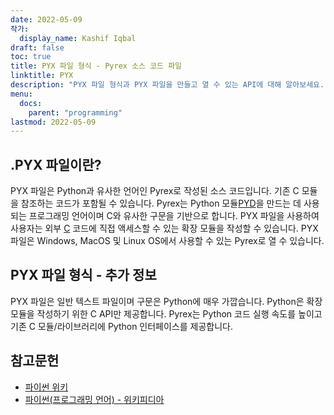 ```yaml
---
date: 2022-05-09
작가:
  display_name: Kashif Iqbal
draft: false
toc: true
title: PYX 파일 형식 - Pyrex 소스 코드 파일
linktitle: PYX
description: "PYX 파일 형식과 PYX 파일을 만들고 열 수 있는 API에 대해 알아보세요."
menu:
  docs:
    parent: "programming"
lastmod: 2022-05-09
---
```


## .PYX 파일이란?

PYX 파일은 Python과 유사한 언어인 Pyrex로 작성된 소스 코드입니다. 기존 C 모듈을 참조하는 코드가 포함될 수 있습니다. Pyrex는 Python 모듈[PYD](/ko/programming/pyd/)을 만드는 데 사용되는 프로그래밍 언어이며 C와 유사한 구문을 기반으로 합니다. PYX 파일을 사용하여 사용자는 외부 [C](/ko/programming/c/) 코드에 직접 액세스할 수 있는 확장 모듈을 작성할 수 있습니다.
PYX 파일은 Windows, MacOS 및 Linux OS에서 사용할 수 있는 Pyrex로 열 수 있습니다.

## PYX 파일 형식 - 추가 정보

PYX 파일은 일반 텍스트 파일이며 구문은 Python에 매우 가깝습니다. Python은 확장 모듈을 작성하기 위한 C API만 제공합니다. Pyrex는 Python 코드 실행 속도를 높이고 기존 C 모듈/라이브러리에 Python 인터페이스를 제공합니다.

## 참고문헌

* [파이썬 위키](https://wiki.python.org/moin/Pyrex)
* [파이썬(프로그래밍 언어) - 위키피디아](https://en.wikipedia.org/wiki/Python_(programming_language))

